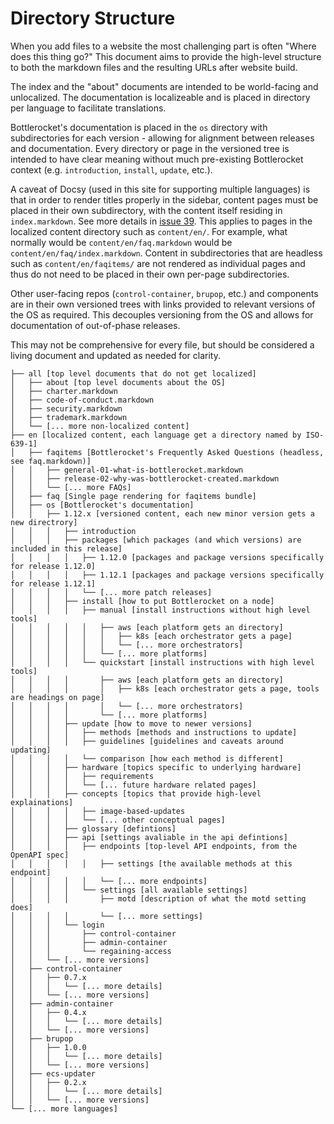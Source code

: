 # Directory Structure

When you add files to a website the most challenging part is often "Where does this thing go?"
This document aims to provide the high-level structure to both the markdown files and the resulting URLs after website build.

The index and the "about" documents are intended to be world-facing and unlocalized.
The documentation is localizeable and is placed in directory per language to facilitate translations.

Bottlerocket's documentation is placed in the `os` directory with subdirectories for each version - allowing for alignment between releases and documentation.
Every directory or page in the versioned tree is intended to have clear meaning without much pre-existing Bottlerocket context (e.g. `introduction`, `install`, `update`, etc.).

A caveat of Docsy (used in this site for supporting multiple languages) is that in order to render titles properly in the sidebar, content pages must be placed in their own subdirectory, with the content itself residing in `index.markdown`.
See more details in [issue 39](https://github.com/bottlerocket-os/project-website/issues/39).
This applies to pages in the localized content directory such as `content/en/`.
For example, what normally would be `content/en/faq.markdown` would be `content/en/faq/index.markdown`.
Content in subdirectories that are headless such as `content/en/faqitems/` are not rendered as individual pages and thus do not need to be placed in their own per-page subdirectories.

Other user-facing repos (`control-container`, `brupop`, etc.) and components are in their own versioned trees with links provided to relevant versions of the OS as required.
This decouples versioning from the OS and allows for documentation of out-of-phase releases.

This may not be comprehensive for every file, but should be considered a living document and updated as needed for clarity.

```. index [homepage]
├── all [top level documents that do not get localized]
│   ├── about [top level documents about the OS]
│   ├── charter.markdown
│   ├── code-of-conduct.markdown
│   ├── security.markdown
│   ├── trademark.markdown
│   └── [... more non-localized content]
├── en [localized content, each language get a directory named by ISO-639-1]
│   ├── faqitems [Bottlerocket's Frequently Asked Questions (headless, see faq.markdown)]
│   │   ├── general-01-what-is-bottlerocket.markdown
│   │   ├── release-02-why-was-bottlerocket-created.markdown
│   │   └── [... more FAQs]
│   ├── faq [Single page rendering for faqitems bundle]
│   ├── os [Bottlerocket's documentation]
│   │   ├── 1.12.x [versioned content, each new minor version gets a new directrory]
│   │   │   ├── introduction
│   │   │   ├── packages [which packages (and which versions) are included in this release]
│   │   │   │   ├── 1.12.0 [packages and package versions specifically for release 1.12.0]
│   │   │   │   ├── 1.12.1 [packages and package versions specifically for release 1.12.1]
│   │   │   │   └── [... more patch releases]
│   │   │   ├── install [how to put Bottlerocket on a node]
│   │   │   │   ├── manual [install instructions without high level tools]
│   │   │   │   │   ├── aws [each platform gets an directory]
│   │   │   │   │   │   ├── k8s [each orchestrator gets a page]
│   │   │   │   │   │   └── [... more orchestrators]
│   │   │   │   │   └── [... more platforms]
│   │   │   │   └── quickstart [install instructions with high level tools]
│   │   │   │       ├── aws [each platform gets an directory]
│   │   │   │       │   ├── k8s [each orchestrator gets a page, tools are headings on page]
│   │   │   │       │   └── [... more orchestrators]
│   │   │   │       └── [... more platforms]
│   │   │   ├── update [how to move to newer versions]
│   │   │   │   ├── methods [methods and instructions to update]
│   │   │   │   ├── guidelines [guidelines and caveats around updating]
│   │   │   │   └── comparison [how each method is different]
│   │   │   ├── hardware [topics specific to underlying hardware]
│   │   │   │   ├── requirements
│   │   │   │   └── [... future hardware related pages] 
│   │   │   ├── concepts [topics that provide high-level explainations]
│   │   │   │   ├── image-based-updates
│   │   │   │   └── [... other conceptual pages]
│   │   │   ├── glossary [defintions]
│   │   │   ├── api [settings avaliable in the api defintions]
│   │   │   │   ├── endpoints [top-level API endpoints, from the OpenAPI spec]
│   │   │   │   │   ├── settings [the available methods at this endpoint]
│   │   │   │   │   └── [... more endpoints]
│   │   │   │   └── settings [all available settings]
│   │   │   │       ├── motd [description of what the motd setting does]
│   │   │   │       └── [... more settings]
│   │   │   └── login
│   │   │       ├── control-container
│   │   │       ├── admin-container
│   │   │       └── regaining-access
│   │   └── [... more versions]
│   ├── control-container
│   │   ├── 0.7.x
│   │   │   └── [... more details]
│   │   └── [... more versions]
│   ├── admin-container
│   │   ├── 0.4.x
│   │   │   └── [... more details]
│   │   └── [... more versions]
│   ├── brupop
│   │   ├── 1.0.0
│   │   │   └── [... more details]
│   │   └── [... more versions]
│   ├── ecs-updater
│   │   ├── 0.2.x
│   │   │   └── [... more details]
│   │   └── [... more versions]
└── [... more languages]
```
